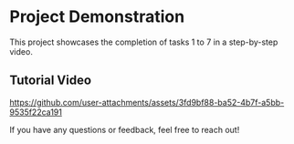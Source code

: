 # Project Demonstration

This project showcases the completion of tasks 1 to 7 in a step-by-step video.

## Tutorial Video

https://github.com/user-attachments/assets/3fd9bf88-ba52-4b7f-a5bb-9535f22ca191

If you have any questions or feedback, feel free to reach out!
